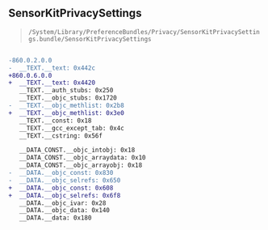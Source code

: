 ## SensorKitPrivacySettings

> `/System/Library/PreferenceBundles/Privacy/SensorKitPrivacySettings.bundle/SensorKitPrivacySettings`

```diff

-860.0.2.0.0
-  __TEXT.__text: 0x442c
+860.0.6.0.0
+  __TEXT.__text: 0x4420
   __TEXT.__auth_stubs: 0x250
   __TEXT.__objc_stubs: 0x1720
-  __TEXT.__objc_methlist: 0x2b8
+  __TEXT.__objc_methlist: 0x3e0
   __TEXT.__const: 0x18
   __TEXT.__gcc_except_tab: 0x4c
   __TEXT.__cstring: 0x56f

   __DATA_CONST.__objc_intobj: 0x18
   __DATA_CONST.__objc_arraydata: 0x10
   __DATA_CONST.__objc_arrayobj: 0x18
-  __DATA.__objc_const: 0x830
-  __DATA.__objc_selrefs: 0x650
+  __DATA.__objc_const: 0x608
+  __DATA.__objc_selrefs: 0x6f8
   __DATA.__objc_ivar: 0x28
   __DATA.__objc_data: 0x140
   __DATA.__data: 0x180

```
